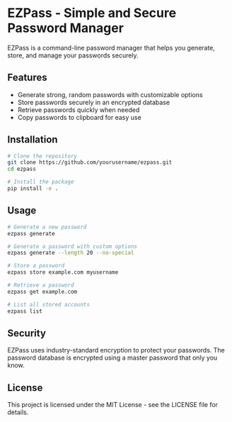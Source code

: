 # EZPass - Simple and Secure Password Manager

EZPass is a command-line password manager that helps you generate, store, and manage your passwords securely.

## Features

- Generate strong, random passwords with customizable options
- Store passwords securely in an encrypted database
- Retrieve passwords quickly when needed
- Copy passwords to clipboard for easy use

## Installation

```bash
# Clone the repository
git clone https://github.com/yourusername/ezpass.git
cd ezpass

# Install the package
pip install -e .
```

## Usage

```bash
# Generate a new password
ezpass generate

# Generate a password with custom options
ezpass generate --length 20 --no-special

# Store a password
ezpass store example.com myusername

# Retrieve a password
ezpass get example.com

# List all stored accounts
ezpass list
```

## Security

EZPass uses industry-standard encryption to protect your passwords. The password database is encrypted using a master password that only you know.

## License

This project is licensed under the MIT License - see the LICENSE file for details. 
